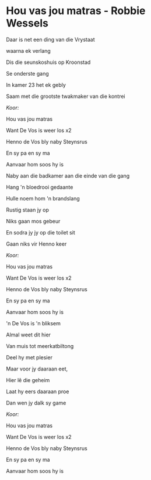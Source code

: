 # Hou vas jou matras - Robbie Wessels

Daar is net een ding van die Vrystaat

waarna ek verlang

Dis die seunskoshuis op Kroonstad

Se onderste gang

In kamer 23 het ek gebly

Saam met die grootste twakmaker van die kontrei


_Koor:_

Hou vas jou matras

Want De Vos is weer los x2

Henno de Vos bly naby Steynsrus

En sy pa en sy ma

Aanvaar hom soos hy is


Naby aan die badkamer aan die einde van die gang

Hang 'n bloedrooi gedaante

Hulle noem hom 'n brandslang

Rustig staan jy op

Niks gaan mos gebeur

En sodra jy jy op die toilet sit

Gaan niks vir Henno keer


_Koor:_

Hou vas jou matras

Want De Vos is weer los x2

Henno de Vos bly naby Steynsrus

En sy pa en sy ma

Aanvaar hom soos hy is


'n De Vos is 'n bliksem

Almal weet dit hier

Van muis tot meerkatbiltong

Deel hy met plesier

Maar voor jy daaraan eet,

Hier lê die geheim

Laat hy eers daaraan proe

Dan wen jy dalk sy game


_Koor:_

Hou vas jou matras

Want De Vos is weer los x2

Henno de Vos bly naby Steynsrus

En sy pa en sy ma

Aanvaar hom soos hy is

